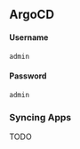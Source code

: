 ArgoCD
---

#### Username
```text
admin
```

#### Password
```text
admin
```

### Syncing Apps

TODO
